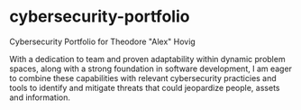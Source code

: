 # cybersecurity-portfolio
Cybersecurity Portfolio for Theodore "Alex" Hovig

With a dedication to team and proven adaptability within dynamic problem spaces, along with a strong foundation in software development, I am eager to combine these capabilities with relevant cybersecurity practicies and tools to identify and mitigate threats that could jeopardize people, assets and information.
